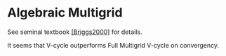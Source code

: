 # Algebraic Multigrid #

See seminal textbook [[Briggs2000]](http://books.google.com/books/about/A_Multigrid_Tutorial.html?id=oSTGBm64o1AC) for details.

It seems that V-cycle outperforms Full Multigrid V-cycle on convergency.